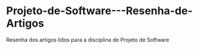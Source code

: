 # Projeto-de-Software---Resenha-de-Artigos
Resenha dos artigos lidos para a disciplina de Projeto de Software
